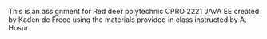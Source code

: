 This is an assignment for Red deer polytechnic CPRO 2221 JAVA EE created by Kaden de Frece using the materials provided in class instructed by A. Hosur
